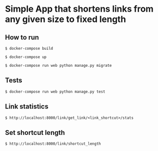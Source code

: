 # Simple App that shortens links from any given size to fixed length

## How to run

```
$ docker-compose build
```
```
$ docker-compose up
```
```
$ docker-compose run web python manage.py migrate
```

## Tests
```
$ docker-compose run web python manage.py test
```

## Link statistics
```
$ http://localhost:8000/link/get_link/<link_shortcut>/stats
```

## Set shortcut length
```
$ http://localhost:8000/link/shortcut_length
```
